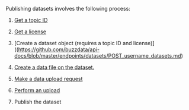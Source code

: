 Publishing datasets involves the following process:

1) [Get a topic ID](https://github.com/buzzdata/api-docs/blob/master/endpoints/topics/GET_topics.md)

2) [Get a license](https://github.com/buzzdata/api-docs/blob/master/endpoints/licenses/GET_licenses.md)

3) [Create a dataset object (requires a topic ID and license)]((https://github.com/buzzdata/api-docs/blob/master/endpoints/datasets/POST_username_datasets.md)

4) [Create a data file on the dataset.](https://github.com/buzzdata/api-docs/blob/master/endpoints/datafiles/POST_username_dataset_short_name_create_datafile.md)

5) [Make a data upload request](https://github.com/buzzdata/api-docs/blob/master/endpoints/datasets/POST_username_dataset_short_name_upload_request.md)

6) [Perform an upload](https://github.com/buzzdata/api-docs/blob/master/endpoints/datasets/POST_upload_datafile_with_upload_code.md)

7) Publish the dataset